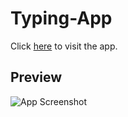 # Typing-App

Click [here](https://thammami01.github.io/w3s-typing-speed-test-clone) to visit the app.

## Preview

![App Screenshot](/screenshot.png)
